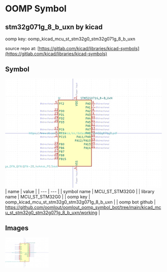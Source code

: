 # OOMP Symbol  
## stm32g071g_8_b_uxn  by kicad  
  
oomp key: oomp_kicad_mcu_st_stm32g0_stm32g071g_8_b_uxn  
  
source repo at: [https://gitlab.com/kicad/libraries/kicad-symbols](https://gitlab.com/kicad/libraries/kicad-symbols)  
## Symbol  
  
[![working.png](working_600.png)](working.png)  
| name | value | 
| --- | --- | 
| symbol name | MCU_ST_STM32G0 | 
| library name | MCU_ST_STM32G0 | 
| oomp key | oomp_kicad_mcu_st_stm32g0_stm32g071g_8_b_uxn | 
| oomp bot github | https://github.com/oomlout/oomlout_oomp_symbol_bot/tree/main/kicad_mcu_st_stm32g0_stm32g071g_8_b_uxn/working | 
## Images  
  
[![working.png](working_140.png)](working.png)  

